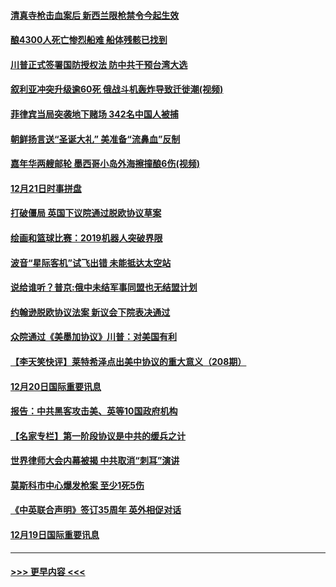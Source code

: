 #### [清真寺枪击血案后 新西兰限枪禁令今起生效](../pages/prog202/a102734655.md?t=12220255) 
#### [酿4300人死亡惨烈船难 船体残骸已找到](../pages/prog202/a102734585.md?t=12220255) 
#### [川普正式签署国防授权法 防中共干预台湾大选](../pages/prog202/a102734587.md?t=12220255) 
#### [叙利亚冲突升级逾60死 俄战斗机轰炸导致迁徙潮(视频)](../pages/prog202/a102734403.md?t=12220255) 
#### [菲律宾当局突袭地下赌场 342名中国人被捕](../pages/prog202/a102734392.md?t=12220255) 
#### [朝鲜扬言送“圣诞大礼” 美准备“流鼻血”反制](../pages/prog202/a102734387.md?t=12220255) 
#### [嘉年华两艘邮轮 墨西哥小岛外海擦撞酿6伤(视频)](../pages/prog202/a102734357.md?t=12220255) 
#### [12月21日时事拼盘](../pages/prog202/a102734213.md?t=12220255) 
#### [打破僵局 英国下议院通过脱欧协议草案](../pages/prog202/a102734197.md?t=12220255) 
#### [绘画和篮球比赛：2019机器人突破界限](../pages/prog202/a102734175.md?t=12220255) 
#### [波音“星际客机”试飞出错 未能抵达太空站](../pages/prog202/a102734149.md?t=12220255) 
#### [说给谁听？普京:俄中未结军事同盟也无结盟计划](../pages/prog202/a102734128.md?t=12220255) 
#### [约翰逊脱欧协议法案 新议会下院表决通过](../pages/prog202/a102734008.md?t=12220255) 
#### [众院通过《美墨加协议》川普：对美国有利](../pages/prog202/a102733996.md?t=12220255) 
#### [【李天笑快评】莱特希泽点出美中协议的重大意义（208期）](../pages/prog202/a102733955.md?t=12220255) 
#### [12月20日国际重要讯息](../pages/prog202/a102733811.md?t=12220255) 
#### [报告：中共黑客攻击美、英等10国政府机构](../pages/prog202/a102733695.md?t=12220255) 
#### [【名家专栏】第一阶段协议是中共的缓兵之计](../pages/prog202/a102733104.md?t=12220255) 
#### [世界律师大会内幕被揭 中共取消“刺耳”演讲](../pages/prog202/a102733621.md?t=12220255) 
#### [莫斯科市中心爆发枪案 至少1死5伤](../pages/prog202/a102733367.md?t=12220255) 
#### [《中英联合声明》签订35周年 英外相促对话](../pages/prog202/a102733192.md?t=12220255) 
#### [12月19日国际重要讯息](../pages/prog202/a102732934.md?t=12220255) 

----
#### [ >>> 更早内容 <<< ](../indexes/prog202-earlier.md)
